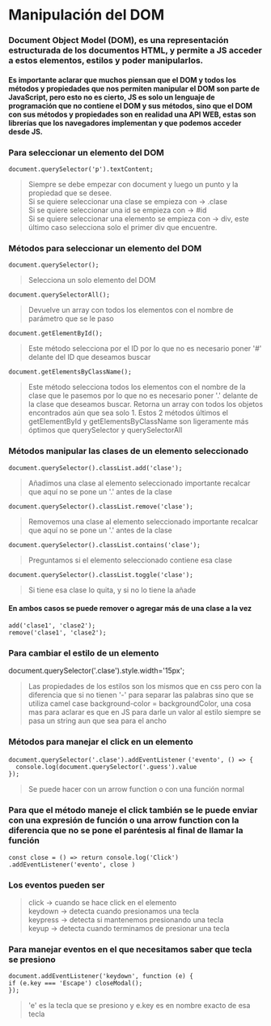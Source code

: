 # Manipulación del DOM
### Document Object Model (DOM), es una representación estructurada de los documentos HTML, y permite a JS acceder a estos elementos, estilos y poder manipularlos.
#### Es importante aclarar que muchos piensan que el DOM y todos los métodos y propiedades que nos permiten manipular el DOM son parte de JavaScript, pero esto no es cierto, JS es solo un lenguaje de programación que no contiene el DOM y sus métodos, sino que el DOM con sus métodos y propiedades son en realidad una API WEB, estas son librerías que los navegadores implementan y que podemos acceder desde JS.

### Para seleccionar un elemento del DOM
`document.querySelector('p').textContent;`
>Siempre se debe empezar con document y luego un punto y la propiedad que se desee.    
Si se quiere seleccionar una clase se empieza con -> .clase   
Si se quiere seleccionar una id se empieza con -> #id   
Si se quiere seleccionar una elemento se empieza con -> div, este último caso selecciona solo el primer div que encuentre.
### Métodos para seleccionar un elemento del DOM
`document.querySelector();`   
>Selecciona un solo elemento del DOM  

`document.querySelectorAll();`    
>Devuelve un array con todos los elementos con el nombre de parámetro que se le paso   

`document.getElementById();`    
>Este método selecciona por el ID por lo que no es necesario poner '#' delante del ID que deseamos buscar

`document.getElementsByClassName();`    
>Este método selecciona todos los elementos con el nombre de la clase que le pasemos por lo que no es necesario poner '.' delante de la clase que deseamos buscar. Retorna un array con todos los objetos encontrados aún que sea solo 1. Estos 2 métodos últimos el getElementById y getElementsByClassName son ligeramente más óptimos que querySelector y querySelectorAll 

### Métodos manipular las clases de un elemento seleccionado
`document.querySelector().classList.add('clase');`   
>Añadimos una clase al elemento seleccionado importante recalcar que aquí no se pone un '.' antes de la clase

`document.querySelector().classList.remove('clase');`     
>Removemos una clase al elemento seleccionado importante recalcar que aquí no se pone un '.' antes de la clase 

`document.querySelector().classList.contains('clase');`     
>Preguntamos si el elemento seleccionado contiene esa clase 

`document.querySelector().classList.toggle('clase');`     
>Si tiene esa clase lo quita, y si no lo tiene la añade

#### En ambos casos se puede remover o agregar más de una clase a la vez
`add('clase1', 'clase2');`   
`remove('clase1', 'clase2');`  

### Para cambiar el estilo de un elemento
document.querySelector('.clase').style.width='15px';
>Las propiedades de los estilos son los mismos que en css pero con la diferencia que si no tienen '-' para separar las palabras sino que se utiliza camel case background-color = backgroundColor, una cosa mas para aclarar es que en JS para darle un valor al estilo siempre se pasa un string aun que sea para el ancho

### Métodos para manejar el click en un elemento
`document.querySelector('.clase').addEventListener`       `('evento', () => {`        
  `  console.log(document.querySelector('.guess').value`         
`});`    
> Se puede hacer con un arrow function o con una función normal   

### Para que el método maneje el click también se le puede enviar con una expresión de función o una arrow function con la diferencia que no se pone el paréntesis al final de llamar la función
`const close = () => return console.log('Click')`
`.addEventListener('evento', close )`

### Los eventos pueden ser
>click -> cuando se hace click en el elemento      
>keydown -> detecta cuando presionamos una tecla   
>keypress -> detecta si mantenemos presionando una tecla   
>keyup -> detecta cuando terminamos de presionar una tecla

### Para manejar eventos en el que necesitamos saber que tecla se presiono
`document.addEventListener('keydown', function (e) {`   
  `if (e.key === 'Escape') closeModal();`   
`});`    
>'e' es la tecla que se presiono y e.key es en nombre exacto de esa tecla

